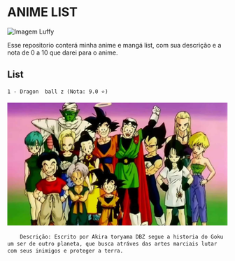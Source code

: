 # ANIME LIST

![Imagem Luffy](./img/1.png)

Esse repositorio conterá minha anime e mangá list, com sua descrição e a nota de 0 a 10 que darei para o anime.


## List 
    1 - Dragon  ball z (Nota: 9.0 ⭐) 
![alt text](./img/2.png)

        Descrição: Escrito por Akira toryama DBZ segue a historia do Goku um ser de outro planeta, que busca atráves das artes marciais lutar com seus inimigos e proteger a terra.



